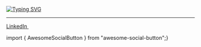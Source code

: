 <a href="https://git.io/typing-svg"><img src="https://readme-typing-svg.demolab.com?font=Lobster&size=40&pause=1000&color=F7F7F7&center=true&vCenter=true&width=900&height=90&lines=HEY+%F0%9F%91%8B%F0%9F%8F%BB;I+am+Muhmd+Samy%2C+a+web+developer+%F0%9F%91%80" alt="Typing SVG" /></a>
<HR>
<p>
  <a href="https://www.linkedin.com/[removed]" rel="nofollow noreferrer">
   <i className="ci ci-linkedin-horizontal ci-5x"></i> LinkedIn
  </a> &nbsp; 
</p>
 import { AwesomeSocialButton } from "awesome-social-button";}

 <AwesomeSocialButton
			type="linkedin"
			tooltip="Linkedin"
			shape="square"
			:width="40"
			:link="{ href: '#', target: '_self' }" 
	/>
